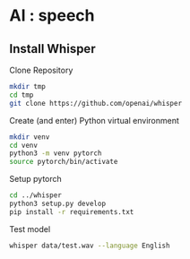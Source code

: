 # AI : speech

## Install Whisper

Clone Repository

```bash
mkdir tmp
cd tmp
git clone https://github.com/openai/whisper
```

Create (and enter) Python virtual environment

```bash
mkdir venv
cd venv
python3 -m venv pytorch
source pytorch/bin/activate
```

Setup pytorch

```bash
cd ../whisper
python3 setup.py develop
pip install -r requirements.txt
```

Test model

```bash
whisper data/test.wav --language English
```

